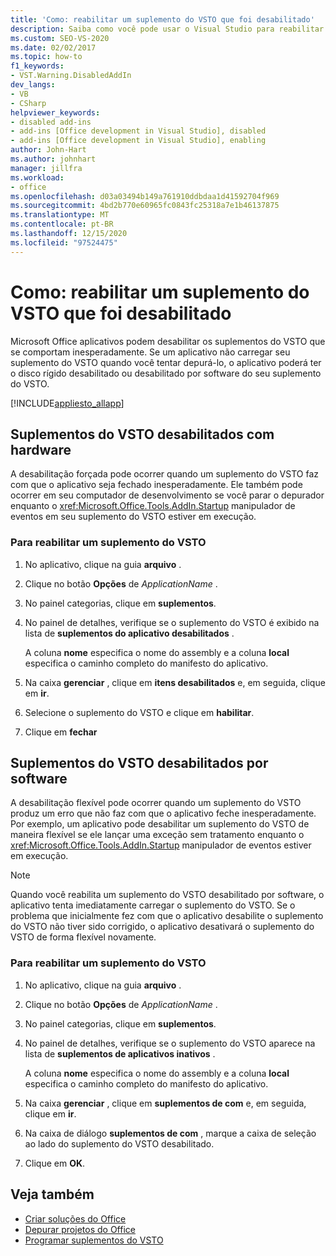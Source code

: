 ```yaml
---
title: 'Como: reabilitar um suplemento do VSTO que foi desabilitado'
description: Saiba como você pode usar o Visual Studio para reabilitar um suplemento do VSTO que foi desabilitado em um aplicativo Microsoft Office.
ms.custom: SEO-VS-2020
ms.date: 02/02/2017
ms.topic: how-to
f1_keywords:
- VST.Warning.DisabledAddIn
dev_langs:
- VB
- CSharp
helpviewer_keywords:
- disabled add-ins
- add-ins [Office development in Visual Studio], disabled
- add-ins [Office development in Visual Studio], enabling
author: John-Hart
ms.author: johnhart
manager: jillfra
ms.workload:
- office
ms.openlocfilehash: d03a03494b149a761910ddbdaa1d41592704f969
ms.sourcegitcommit: 4bd2b770e60965fc0843fc25318a7e1b46137875
ms.translationtype: MT
ms.contentlocale: pt-BR
ms.lasthandoff: 12/15/2020
ms.locfileid: "97524475"
---
```

# <a name="how-to-re-enable-a-vsto-add-in-that-has-been-disabled"></a>Como: reabilitar um suplemento do VSTO que foi desabilitado
  Microsoft Office aplicativos podem desabilitar os suplementos do VSTO que se comportam inesperadamente. Se um aplicativo não carregar seu suplemento do VSTO quando você tentar depurá-lo, o aplicativo poderá ter o disco rígido desabilitado ou desabilitado por software do seu suplemento do VSTO.

 [!INCLUDE[appliesto_allapp](../vsto/includes/appliesto-allapp-md.md)]

## <a name="hard-disabled-vsto-add-ins"></a>Suplementos do VSTO desabilitados com hardware
 A desabilitação forçada pode ocorrer quando um suplemento do VSTO faz com que o aplicativo seja fechado inesperadamente. Ele também pode ocorrer em seu computador de desenvolvimento se você parar o depurador enquanto o <xref:Microsoft.Office.Tools.AddIn.Startup> manipulador de eventos em seu suplemento do VSTO estiver em execução.

### <a name="to-re-enable-a-vsto-add-in"></a>Para reabilitar um suplemento do VSTO

1. No aplicativo, clique na guia **arquivo** .

2. Clique no botão **Opções** de *ApplicationName* .

3. No painel categorias, clique em **suplementos**.

4. No painel de detalhes, verifique se o suplemento do VSTO é exibido na lista de **suplementos do aplicativo desabilitados** .

     A coluna **nome** especifica o nome do assembly e a coluna **local** especifica o caminho completo do manifesto do aplicativo.

5. Na caixa **gerenciar** , clique em **itens desabilitados** e, em seguida, clique em **ir**.

6. Selecione o suplemento do VSTO e clique em **habilitar**.

7. Clique em **fechar**

## <a name="soft-disabled-vsto-add-ins"></a>Suplementos do VSTO desabilitados por software
 A desabilitação flexível pode ocorrer quando um suplemento do VSTO produz um erro que não faz com que o aplicativo feche inesperadamente. Por exemplo, um aplicativo pode desabilitar um suplemento do VSTO de maneira flexível se ele lançar uma exceção sem tratamento enquanto o <xref:Microsoft.Office.Tools.AddIn.Startup> manipulador de eventos estiver em execução.

> [!NOTE]
> Quando você reabilita um suplemento do VSTO desabilitado por software, o aplicativo tenta imediatamente carregar o suplemento do VSTO. Se o problema que inicialmente fez com que o aplicativo desabilite o suplemento do VSTO não tiver sido corrigido, o aplicativo desativará o suplemento do VSTO de forma flexível novamente.

### <a name="to-re-enable-a-vsto-add-in"></a>Para reabilitar um suplemento do VSTO

1. No aplicativo, clique na guia **arquivo** .

2. Clique no botão **Opções** de *ApplicationName* .

3. No painel categorias, clique em **suplementos**.

4. No painel de detalhes, verifique se o suplemento do VSTO aparece na lista de **suplementos de aplicativos inativos** .

     A coluna **nome** especifica o nome do assembly e a coluna **local** especifica o caminho completo do manifesto do aplicativo.

5. Na caixa **gerenciar** , clique em **suplementos de com** e, em seguida, clique em **ir**.

6. Na caixa de diálogo **suplementos de com** , marque a caixa de seleção ao lado do suplemento do VSTO desabilitado.

7. Clique em **OK**.

## <a name="see-also"></a>Veja também
- [Criar soluções do Office](../vsto/building-office-solutions.md)
- [Depurar projetos do Office](../vsto/debugging-office-projects.md)
- [Programar suplementos do VSTO](../vsto/programming-vsto-add-ins.md)
